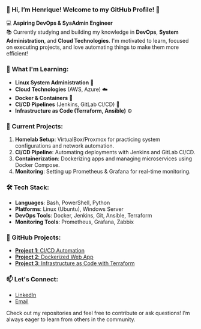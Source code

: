 ### 👋 Hi, I’m Henrique! Welcome to my GitHub Profile! 🚀

💻 **Aspiring DevOps & SysAdmin Engineer**  
📚 Currently studying and building my knowledge in **DevOps**, **System Administration**, and **Cloud Technologies**. I'm motivated to learn, focused on executing projects, and love automating things to make them more efficient!

### 🔧 **What I'm Learning:**
- **Linux System Administration** 🐧
- **Cloud Technologies** (AWS, Azure) ☁️
- **Docker & Containers** 🚢
- **CI/CD Pipelines** (Jenkins, GitLab CI/CD) 🚀
- **Infrastructure as Code (Terraform, Ansible)** ⚙️

### 📂 **Current Projects:**
1. **Homelab Setup**: VirtualBox/Proxmox for practicing system configurations and network automation.
2. **CI/CD Pipeline**: Automating deployments with Jenkins and GitLab CI/CD.
3. **Containerization**: Dockerizing apps and managing microservices using Docker Compose.
4. **Monitoring**: Setting up Prometheus & Grafana for real-time monitoring.

### 🛠 **Tech Stack**:
- **Languages**: Bash, PowerShell, Python
- **Platforms**: Linux (Ubuntu), Windows Server
- **DevOps Tools**: Docker, Jenkins, Git, Ansible, Terraform
- **Monitoring Tools**: Prometheus, Grafana, Zabbix

### 🌟 **GitHub Projects:**
- [**Project 1**: CI/CD Automation](#)  
- [**Project 2**: Dockerized Web App](#)  
- [**Project 3**: Infrastructure as Code with Terraform](#)

### 📫 **Let's Connect**:
- [LinkedIn]([#](https://www.linkedin.com/in/henriquequeirozz/))  
- [Email]([#](mailto:hqdsys01.it@gmail.com))

Check out my repositories and feel free to contribute or ask questions! I’m always eager to learn from others in the community.
